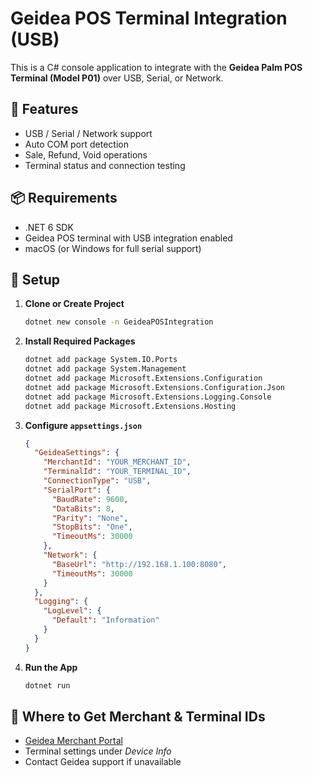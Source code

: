 # Geidea POS Terminal Integration (USB)

This is a C# console application to integrate with the **Geidea Palm POS Terminal (Model P01)** over USB, Serial, or Network.

## 🔧 Features
- USB / Serial / Network support
- Auto COM port detection
- Sale, Refund, Void operations
- Terminal status and connection testing

## 📦 Requirements
- .NET 6 SDK
- Geidea POS terminal with USB integration enabled
- macOS (or Windows for full serial support)

## 🧰 Setup

1. **Clone or Create Project**
   ```bash
   dotnet new console -n GeideaPOSIntegration
   ```

2. **Install Required Packages**

   ```bash
   dotnet add package System.IO.Ports
   dotnet add package System.Management
   dotnet add package Microsoft.Extensions.Configuration
   dotnet add package Microsoft.Extensions.Configuration.Json
   dotnet add package Microsoft.Extensions.Logging.Console
   dotnet add package Microsoft.Extensions.Hosting
   ```

3. **Configure `appsettings.json`**

   ```json
   {
     "GeideaSettings": {
       "MerchantId": "YOUR_MERCHANT_ID",
       "TerminalId": "YOUR_TERMINAL_ID",
       "ConnectionType": "USB",
       "SerialPort": {
         "BaudRate": 9600,
         "DataBits": 8,
         "Parity": "None",
         "StopBits": "One",
         "TimeoutMs": 30000
       },
       "Network": {
         "BaseUrl": "http://192.168.1.100:8080",
         "TimeoutMs": 30000
       }
     },
     "Logging": {
       "LogLevel": {
         "Default": "Information"
       }
     }
   }
   ```

4. **Run the App**

   ```bash
   dotnet run
   ```

## 📍 Where to Get Merchant & Terminal IDs

* [Geidea Merchant Portal](https://www.merchant.geidea.net/sa/sign-in?language=en)
* Terminal settings under *Device Info*
* Contact Geidea support if unavailable

